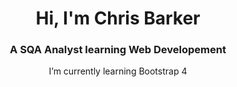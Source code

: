 <h1 align="center">Hi, I'm Chris Barker</h1>
<h3 align="center">A SQA Analyst learning Web Developement</h3>

<div align="center">
I’m currently learning Bootstrap 4
</div>


<!---
cbarker2/cbarker2 is a ✨ special ✨ repository because its `README.md` (this file) appears on your GitHub profile.
You can click the Preview link to take a look at your changes.
--->
